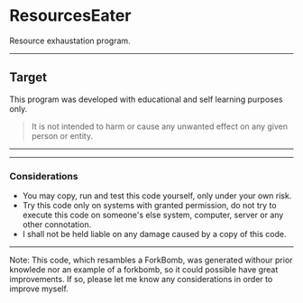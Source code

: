 # ResourcesEater
Resource exhaustation program.

---

## Target

This program was developed with educational and self learning purposes only. 

> It is not intended to harm or cause any unwanted effect on any given person or entity. 

---
---
### Considerations

* You may copy, run and test this code yourself, only under your own risk. 
* Try this code only on systems with granted permission, do not try to execute this code on someone's else system, computer, server or any other connotation. 
* I shall not be held liable on any damage caused by a copy of this code.

---

Note: This code, which resambles a ForkBomb, was generated withour prior knowlede nor an example of a forkbomb, so it could possible have great improvements. 
If so, please let me know any considerations in order to improve myself. 

